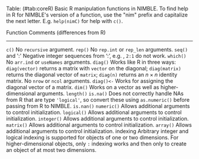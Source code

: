 Table: (#tab:coreR) Basic R manipulation functions in NIMBLE. To find help in R for NIMBLE's version of a function, use the "nim" prefix and capitalize the next
letter. E.g. `help(nimC)` for help with `c()`.

  Function        Comments (differences from R)
  --------------- -----------------------------------
  `c()`           No `recursive` argument.
  `rep()`         No `rep.int` or `rep_len` arguments.
  `seq()` and ':' Negative integer sequences from ‘:’, e.g. , `2:1` do not work.
  `which()`       No `arr.ind` or `useNames` arguments.
  `diag()`        Works like R in three ways: `diag(vector)` returns a matrix with `vector` on the diagonal; 
                  `diag(matrix)` returns the diagonal vector of `matrix`; 
                  `diag(n)` returns an $n \times n$ identity matrix. No `nrow` or `ncol` arguments.
  `diag()<-`      Works for assigning the diagonal vector of a matrix.
  `dim()`         Works on a vector as well as higher-dimensional arguments.
  `length()`
  `is.na()`       Does not correctly handle NAs from R that are type `'logical'`, 
                  so convert these using `as.numeric()` before passing from R to NIMBLE.
  `is.nan()`
  `numeric()`     Allows additional arguments to control initialization.
  `logical()`     Allows additional arguments to control initialization.
  `integer()`     Allows additional arguments to control initialization.
  `matrix()`      Allows additional arguments to control initialization.
  `array()`       Allows additional arguments to control initialization.
  indexing        Arbitrary integer and logical indexing is supported for objects of one or two dimensions. 
                  For higher-dimensional objects, only `:` indexing works and then only to create an object
                  of at most two dimensions.


